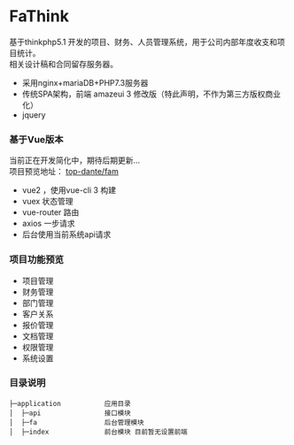 # FaThink 

基于thinkphp5.1 开发的项目、财务、人员管理系统，用于公司内部年度收支和项目统计。  
相关设计稿和合同留存服务器。  
* 采用nginx+mariaDB+PHP7.3服务器
* 传统SPA架构，前端 amazeui 3 修改版（特此声明，不作为第三方版权商业化）
* jquery
### 基于Vue版本
当前正在开发简化中，期待后期更新...  
项目预览地址： <a href="https://github.com/top-dante/fam.git">top-dante/fam</a>
* vue2 ，使用vue-cli 3 构建
* vuex 状态管理
* vue-router 路由
* axios 一步请求
* 后台使用当前系统api请求

### 项目功能预览 
* 项目管理
* 财务管理
* 部门管理
* 客户关系
* 报价管理
* 文档管理
* 权限管理
* 系统设置

### 目录说明
```
├─application           应用目录
│  ├─api                接口模块
│  ├─fa                 后台管理模块
│  ├─index              前台模块 目前暂无设置前端
```
